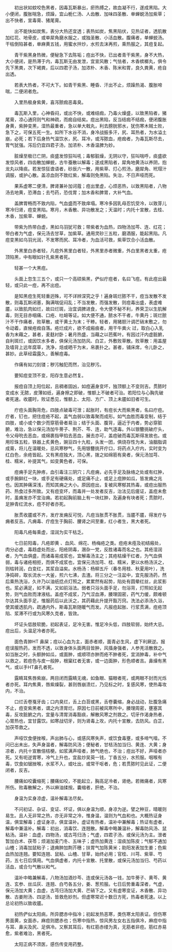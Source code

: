 <!-- { "loadSidebar": true } -->
　　初出状如蚊咬色黑者，因毒瓦斯暴出，瘀热搏之，故血凝不行，遂成黑陷。大小便闭，腹胀喘急，烦躁，宜山栀仁汤、人齿散、加味四圣散、单蝉蜕汤加紫草；出不快者，宣毒膏、猪尾膏。

　　出不能快如炭焦，表分大热还宜透；表热如炭，焦黑陷伏，见热证者，透肌散加红花、地骨皮，或单犀角磨水服之，或独圣散、小活血散。腹痛者，单蝉蜕汤。干枯倒陷甚者，单麻黄五钱，用蜜水拌炒，水煎去沫再煎，乘热服之，其痘复起。

　　青干紫黑身热微，便秘急下去陈垢；痘出不快，已出者青干紫黑，身不大热，大小便闭，是热滞于内，毒瓦斯无由发泄，宜宣风散；气怯者，木香槟榔丸，俱令先下黑粪，次下褐粪，后以四君子汤，加浓朴、木香、陈米和胃，良久粪黄，疮自出透。

　　若表大热者，不可大下。如青干紫黑、睡昏、汗出不止，烦躁热渴、腹胀啼喘，二便闭者危。

　　入里热极身紫黄，喜泻脓痂恶毒臭。

　　毒瓦斯入里，心神昏闷，或出不快，或难结痂，乃毒火燥盛，以致黑陷者，猪尾膏，凉心通窍则气和神疏，而痂自结矣。痘出黑陷，反当结痂不结痂，便闭腹胀身黄，紫肿变黑，湿热最重者，急以单大戟丸，利去膀胱邪水，犹伤寒木贼土败，急下之，可保五死一生。如所下水谷不消，身冷战振多汗，尻、耳热者，为水溢土崩，必死；若下后身热气温饮水，尻、耳冷，或泻脓血，疮痂者，为毒瓦斯尽去，胃气犹强。泻后仍宜四君子汤，加浓朴、木香温脾为妙。

　　脏燥至极已亡阴，痰盛发惊狂叫吼；毒郁脏燥，无阴以守，狂叫喘呼，痰盛欲发惊风者，四齿散加蝉蜕，古牛蚕散以解毒；遂成黑陷者，犀角地黄汤以养阴，抱龙丸以降痰。若发惊狂谵语者，砂辰六一散，用紫草、灯心煎汤，磨犀角、玳瑁汁调服，或护心散。盖凉血则不致红紫，解毒则免黑陷。失治，不日声哑而死。

　　果系虚寒二便清，脾肾兼补加诃蔻；痘出里虚，心烦恶热，以致黑陷者，八物汤去地黄，恐滞血；去芍药，恐伐胃；加木香和脾胃，大补气血。

　　盖脾胃畅而不致内陷，气血盛而不致痒塌。寒冷多因乳母忍饥受冷，以致芽儿寒冷归肾，痘变黑陷。寒月，木香散、异功散发之；天温时；内托十宣散，去桂、木香，加紫草、蝉蜕。

　　带紫为热带白虚，黑如乌羽犹可救；带紫者为血热，四物汤加芩、连、红花；带白者为气虚，保元汤去甘草，加紫草。通用灵砂三五粒，磨酒服，能起黑陷。凡痘变黑如乌羽光润，不发寒而尻、耳冷者，为血活可救，紫草饮合小活血散。

　　外黑里白赤者轻，凡痘外黑里白者轻，外黑里赤者微重，外白里黑者太重，疮顶陷黑，中有眼如针孔紫黑者死。

　　轻甚一个大黑痘。

　　头面上忽生三五个，或只一个高硕紫黑，俨似疔痘者，名曰飞痘。有此痘出最轻，或只此一痘，再不出痘。

　　是知黑痘生死轻重迥殊，可不详辨深究之乎！遍身斑烂脓不干，痘当发散不发散，则毒瓦斯闭塞，胸满喘促闷乱；不当发散，而强发散，则痘毒出盛，表虚难靥，以致肌肉如烂，故曰烂斑，治宜调脾进食，令大便不秘不利，养荣卫以生肌解毒，则无目赤咽痛、口疮、吐衄等证。如大便不通，脓水不干者，牛黄丹；斑烂脓汁不干作痛者，败草散，或干黄土为末；干糁。轻者，用猪胆汁调芒硝末敷之，勿令动着，直候疮痂自落。疮烂成片，欲不成瘢痕者，用干牛粪火 过，取白心入乳香为末藉之，甚者，麦麸衬卧；暑月热盛，当藉之以芭蕉叶。有因过汗内虚脏腑，自利斑烂，或因饮水多者，俱保元汤加防风、白芷，外敷败草散。败草散：用盖屋及墙背上远年腐草，洗净，焙或晒干为末，帛裹扑之。甚者，铺床席，令儿卧之，甚妙。此草经霜露久，善解痘毒。

　　作痛有如刀刻镂；秽污触犯而然，治见秽污。

　　要知痘变顶不变，阳存生意必然复。

　　报痘自顶上阳位起，且稠者固凶，如痘遍身变坏，独顶额上不变则吉。贯脓时变成水 无脓，皮薄如纸，遍身擦之即破，惟额上不破者可治。若阳位与心胸先破者死速。收靥时，败证悉见，惟额上、太阳、方广、顶上未靥如旧者可生。

　　疔痘头面胸背危，四肢点破毒可泄；起胀时，有痘长大而紫黑者，名曰疔痘。疔者，钉也，把住痘疮不起，盖气血弱以致毒聚而成形。如气血胜而毒变制，结于四肢，或小或个数少而穿筋骨者易治；结于头面、腹背，逼近于内者，势必穿脏腑，难治，急以保元汤加牛蒡子、荆芥、芩、连，助气逐毒。外以银簪挑破疔头，令父母吮去恶血，或绵裹指甲掐去恶血，展去亦可，盖痘破而毒瓦斯得发故也。或用珍珠五粒，铁器上炙黄色，豌豆四十九粒，头发一团，俱烧存性为末，油胭脂调成膏，将儿在温暖处，忌风寒秽气，先用银簪挑开疔口，将药点入疔内，实时变为红白色，余疮皆起。又有黑痘独大，顶心黑，拨之如绵筋有臭者，保元汤加芎、桂、糯米，补提其气，如变黄色者，可保。

　　痘痈手足先肿疼，血引毒注三阴穴；凡痘痈，必先手足及脉络之处或有红肿，或手腕鲜红一块，或手足有硬痛处，或足痛不止，或足上痘肿如瓜，皆发痈之兆也。因其肿痛深浅，而知其痈之大小。原因痘出，复被风寒郁其热毒，或痘出服热药、热食过多所致。又有痘变坏，而毒并一处发者反吉，治法见后瘥证，盖痘未愈时，虽痈发亦不宜治痈。若初起胸前脑上有一块红肿，及遍身有块者死；贯脓时，足肿青红流水，痘不好者亦死。

　　胀贯收靥或不齐，发疔发痈反可悦，凡痘当胀贯不胀贯，当靥不靥，得发疔与痈者反吉。凡痈毒、疔痘生于胸前、腰肾之间至重，红小者生，黑大者死。

　　阳毒凡疮每乘虚，湿润为实干枯乏。

　　七日前阳毒，凡疮即黄 、血风、绵花、杨梅疮之类。痘疮未痊及初结瘢处，肉分必虚，毒趋虚处而出，阳疮阴毒，溷杂一党，反胜诸毒而名之也。其疮湿润者，为气血俱盛，而诸毒易成浆也，宜解毒汤主之；其疮枯燥干红者，为气血俱弱，毒与诸疮相拒，而俱不成浆也，宜保元汤加芎、桂、糯米，更以水杨汤沃之，则枯转润，白变红，其浆自溢矣。水杨汤：杨柳五斤（春冬用枝、秋夏用叶），洗净捣碎，取长流水一大釜，煎六七沸，去渣。将三分之一注盆中，宜先服汤药，然后乘热洗浴，久许乃以油纸捻点灯照之，累累然有起势，陷处有圆晕红丝，此浆影也。浆必满足，如不满，又如前浴法。弱者只浴头面手足，勿浴背，灯照如无起势，则气血败而津液枯。盖痘不成浆，乃气涩血滞，腠理固密，药气力缓，颇难顿尔达其头面手足，惟服药后以此沃之，其药藉此升提开豁万窍。洗法必添汤久浴，使其缓透肌内，疏通内外，斯毒瓦斯随暖气而发。凡报痘起胀、行浆贯满，痘疮顶陷、浆滞不行或为风寒久克者，皆效。

　　坏证头低肢软脆，初起表证，足冷无害。惟足冷头低，四肢软弱，始终大忌。痘出后，头温足冷者亦死。

　　面色青肿HT 鼻屎；痘以心血为主，面赤者顺，面青必生风，虚下利厥逆。报痘误服热药，发而不透，以致身体头面两目皆肿，风搐身强者，人参羌活散救之。如当胀之时，头额肿如瓜，或面肿，或顺项亦肿而疮不肿者死，宜消肿毒，补中气以救之，若痘色与皮一般肿，根窠红者无害，或一边面肿，形色顺者吉。鼻燥有黑气，或以手HT鼻孔者死。

　　露睛耳焦唇紫崩，两目闭而露睛无魂，如鱼眼、猫眼者死，或两眼不封而光烁者亦死。耳内焦黄，唇紫燥裂，甚则唇崩溃烂，乃见标之时，复感风寒，使热毒攻内，不治。

　　口烂舌卷戛牙齿；口内臭烂，舌上白苔或黑，舌卷囊缩，身必战动，肚腹急痛不止，痘变紫黑者，谓之内溃胃烂。原因七日前被风寒所中，腠理周密，壅塞其毒，反攻脏腑之内，宜量与清胃消毒豁痰，解散风寒之剂救之。切牙作渴身热者，心胃热也，宜甘露饮。如寒战切牙，则为肾毒上攻，内托十宣散，去防风。白芷，加茯苓救之。

　　声哑饮食便挫喉，声出肺与心，或感风寒失声，或饮食毒壅，或多啼气噎。不问已出未出，失声身温者，解毒防风汤；便秘者，甘桔汤加当归、黄连、大黄；身凉者，内托十宣散倍桔梗。如浆满声哑者，肺气绝也，不治；痘出不好，声哑者亦死。又有呃逆胃寒，冷气上升也，宜盐炒吴萸一钱，丁香五分，水煎服。咽喉有毒，饮食如锯挫喉，水浆不入，或吐出，或常干呕者，危；若贯脓时见此证，二便闭者，反吉。

　　腰痛如咬囊缩死；腰痛如咬，不能起立，胸高足冷者，肾绝。若微痛者，风寒所伤。败毒散解之，外以麻油揉按。囊缩者，肝绝，不治。

　　身温为实身凉虚，温补解毒法尽矣。

　　不问初证、杂证、变证、坏证，俱以身温为顺，身凉为逆。譬之种豆，晴暖则易生。且人无非常之热，亦无非常之冷，惟身温，温则为气血和也。大概热证身温，俱宜解毒；虚证身凉，俱宜温补。虚证有热者，温补中兼解毒；热证有虚者，解毒中兼温补。解毒：初出，消毒饮、连翘散。解毒中略兼温补，解毒防风汤、鼠粘汤。温补：血虚，四物汤，或古芎归汤；气虚，四君子汤，或保元汤为主。泄者暂加白术、茯苓；烦渴加麦门冬、五味子；虚热加黄连：湿痰加陈皮；气郁不通加山楂；消毒加鼠粘子；退痈肿加荆芥穗；扶胃气加陈黄米；助阳发表加生姜；色紫血热加连翘。要知连翘、鼠粘、山楂、甘草，始终必用；官桂、川芎、紫草、芍药，五七日后慎用。气血俱虚者，内托十宣散、托里散，或保元汤加当归、芍药以活血，或合匀气散以和气。

　　温补中略兼解毒，八物汤加酒炒芩、连或保元汤各一钱，加牛蒡子、黄芩、黄连、玄参、丝瓜灰、连翘、白芍各五分，姜、葱煎服。七日后势重毒深者，气虚，保元汤加大黄；血虚，古芎归汤加大黄、芒硝下之。又有虚寒变证，木香散、异功散、古姜附汤、四逆汤，皆救危妙剂。但虚寒常迟十数日方死，热毒者死速。以上总论初热以致收靥。

　　初热俨似太阳病，所异腮赤中指冷；初起发热恶寒，类伤寒太阳表证。但伤寒男面黄，女面赤，麻痘则腮赤也；伤寒中指热，惊风男左女右五指俱冷，麻痘中指与耳、鼻尖及尻、足俱冷。又察其耳后，有红筋赤缕为真，无筋者非痘。筋红赤易愈，紫者难治，黑者死。

　　太阳正病不须医，感伤传变用药整。

